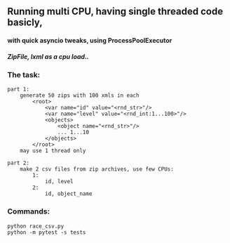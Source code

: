 ## Running multi CPU, having single threaded code basicly, 
#### with quick asyncio tweaks, using ProcessPoolExecutor  
##### ZipFile, lxml as a cpu load.. 

### The task:
```
part 1:
    generate 50 zips with 100 xmls in each
        <root>
            <var name="id" value="<rnd_str>"/>
            <var name="level" value="<rnd_int:1...100>"/>
            <objects>
                <object name="<rnd_str>"/>
                ... 1...10
            </objects>
        </root>
    may use 1 thread only

part 2:
    make 2 csv files from zip archives, use few CPUs:
        1:
            id, level
        2:
            id, object_name
```

### Commands:
```
python race_csv.py
python -m pytest -s tests
```
